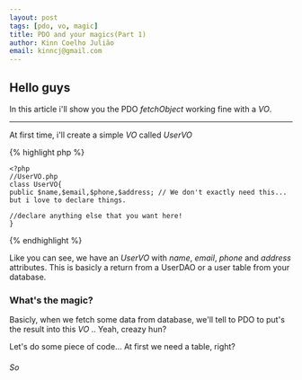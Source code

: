 ```yaml
---
layout: post
tags: [pdo, vo, magic]
title: PDO and your magics(Part 1)
author: Kinn Coelho Julião
email: kinncj@gmail.com
---
```

## Hello guys

In this article i'll show you the PDO _fetchObject_ working fine with a _VO_.

***

At first time, i'll create a simple _VO_ called _UserVO_

{% highlight php %}

    <?php
    //UserVO.php
    class UserVO{
    public $name,$email,$phone,$address; // We don't exactly need this... but i love to declare things.
        
    //declare anything else that you want here!  
    }

{% endhighlight %}

Like you can see, we have an _UserVO_ with _name_, _email_, _phone_ and _address_ attributes.
This is basicly a return from a UserDAO or a user table from your database.

### What's the magic?

Basicly, when we fetch some data from database, we'll tell to PDO to put's the result into this _VO_ ..
Yeah, creazy hun?

Let's do some piece of code... 
At first we need a table, right?

###### So
